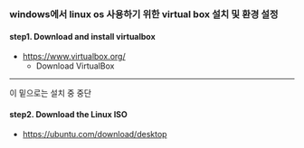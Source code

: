 ### windows에서 linux os 사용하기 위한 virtual box 설치 및 환경 설정

#### step1. Download and install virtualbox
* https://www.virtualbox.org/
  + Download VirtualBox

---
이 밑으로는 설치 중 중단

#### step2. Download the Linux ISO
* https://ubuntu.com/download/desktop

#### 
